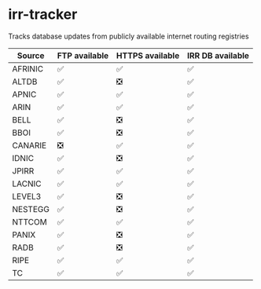 # irr-tracker
Tracks database updates from publicly available internet routing registries 

<!--- details anchor -->
| Source | FTP available | HTTPS available | IRR DB available
| --- | --- | --- | --- |
| AFRINIC | :white_check_mark: | :white_check_mark: | :white_check_mark: |
| ALTDB | :white_check_mark: | :negative_squared_cross_mark: | :white_check_mark: |
| APNIC | :white_check_mark: | :white_check_mark: | :white_check_mark: |
| ARIN | :white_check_mark: | :white_check_mark: | :white_check_mark: |
| BELL | :white_check_mark: | :negative_squared_cross_mark: | :white_check_mark: |
| BBOI | :white_check_mark: | :negative_squared_cross_mark: | :white_check_mark: |
| CANARIE | :negative_squared_cross_mark: | :white_check_mark: | :white_check_mark: |
| IDNIC | :white_check_mark: | :negative_squared_cross_mark: | :white_check_mark: |
| JPIRR | :white_check_mark: | :white_check_mark: | :white_check_mark: |
| LACNIC | :white_check_mark: | :white_check_mark: | :white_check_mark: |
| LEVEL3 | :white_check_mark: | :negative_squared_cross_mark: | :white_check_mark: |
| NESTEGG | :white_check_mark: | :negative_squared_cross_mark: | :white_check_mark: |
| NTTCOM | :white_check_mark: | :white_check_mark: | :white_check_mark: |
| PANIX | :white_check_mark: | :negative_squared_cross_mark: | :white_check_mark: |
| RADB | :white_check_mark: | :negative_squared_cross_mark: | :white_check_mark: |
| RIPE | :white_check_mark: | :white_check_mark: | :white_check_mark: |
| TC | :white_check_mark: | :white_check_mark: | :white_check_mark: |
<!--- details anchor -->